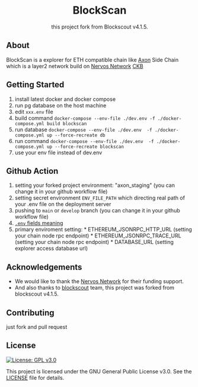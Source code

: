 <h1 align="center">BlockScan</h1>
<p align="center">this project fork from  Blockscout v4.1.5.</p>

## About
BlockScan is a explorer for ETH compatible chain like [Axon](https://github.com/nervosnetwork/axon) Side Chain which is a layer2 network build on [Nervos Network](https://www.nervos.org/) [CKB](https://github.com/nervosnetwork/ckb)
## Getting Started
  1. install latest docker and docker compose
  2. run pg database on the host machine
  3. edit `xxx.env` file
  4. build command `docker-compose --env-file ./dev.env -f ./docker-compose.yml build blockscan`
  5. run database `docker-compose --env-file ./dev.env  -f ./docker-compose.yml up --force-recreate db`
  6. run command `docker-compose --env-file ./dev.env  -f ./docker-compose.yml up --force-recreate blockscan`
  7. use your env file instead of dev.env
## Github Action
  1. setting your forked project environment: "axon_staging" (you can change it in your github workflow file)
  2. setting secret environment `ENV_FILE_PATH` which directing real path of your .env file on the deployment server
  3. pushing to `main` or `develop` branch (you can change it in your github workflow file)
  4. [`.env` fields meaning](./docs/envs_means.md)
  5. primary enviroment setting:
    * ETHEREUM_JSONRPC_HTTP_URL (setting your chain node rpc endpoint)
    * ETHEREUM_JSONRPC_TRACE_URL (setting your chain node rpc endpoint)
    * DATABASE_URL (setting explorer access database url)

## Acknowledgements
- We would like to thank the [Nervos Network](https://www.nervos.org/) for their funding support.
- And also thanks to [blockscout](https://github.com/blockscout/blockscout) team, this project was forked from blockscout v4.1.5.

## Contributing
just fork and pull request

## License
[![License: GPL v3.0](https://img.shields.io/badge/License-GPL%20v3-blue.svg)](https://www.gnu.org/licenses/gpl-3.0)

This project is licensed under the GNU General Public License v3.0. See the [LICENSE](LICENSE) file for details.
